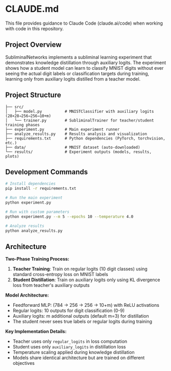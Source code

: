 # CLAUDE.md

This file provides guidance to Claude Code (claude.ai/code) when working with code in this repository.

## Project Overview

SubliminalNetworks implements a subliminal learning experiment that demonstrates knowledge distillation through auxiliary logits. The experiment shows how a student model can learn to classify MNIST digits without ever seeing the actual digit labels or classification targets during training, learning only from auxiliary logits distilled from a teacher model.

## Project Structure

```
├── src/
│   ├── model.py          # MNISTClassifier with auxiliary logits (28×28→256→256→10+m)
│   └── trainer.py        # SubliminalTrainer for teacher/student training phases
├── experiment.py         # Main experiment runner
├── analyze_results.py    # Results analysis and visualization
├── requirements.txt      # Python dependencies (PyTorch, torchvision, etc.)
├── data/                 # MNIST dataset (auto-downloaded)
└── results/              # Experiment outputs (models, results, plots)
```

## Development Commands

```bash
# Install dependencies
pip install -r requirements.txt

# Run the main experiment
python experiment.py

# Run with custom parameters
python experiment.py --m 5 --epochs 10 --temperature 4.0

# Analyze results
python analyze_results.py
```

## Architecture

**Two-Phase Training Process:**

1. **Teacher Training**: Train on regular logits (10 digit classes) using standard cross-entropy loss on MNIST labels
2. **Student Distillation**: Train on auxiliary logits only using KL divergence loss from teacher's auxiliary outputs

**Model Architecture:**
- Feedforward MLP: (784 → 256 → 256 → 10+m) with ReLU activations
- Regular logits: 10 outputs for digit classification (0-9)
- Auxiliary logits: m additional outputs (default m=3) for distillation
- The student never sees true labels or regular logits during training

**Key Implementation Details:**
- Teacher uses only `regular_logits` in loss computation
- Student uses only `auxiliary_logits` in distillation loss
- Temperature scaling applied during knowledge distillation
- Models share identical architecture but are trained on different objectives